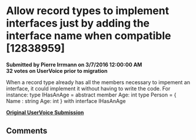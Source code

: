 # Allow record types to implement interfaces just by adding the interface name when compatible [12838959] #

**Submitted by Pierre Irrmann on 3/7/2016 12:00:00 AM**  
**32 votes on UserVoice prior to migration**  

When a record type already has all the members necessary to impement an interface, it could implement it without having to write the code.
For instance:
type IHasAnAge =
abstract member Age: int
type Person = {
Name : string
Age: int
} with interface IHasAnAge



**[Original UserVoice Submission](https://fslang.uservoice.com/forums/245727-f-language/suggestions/12838959)**


## Comments ##

